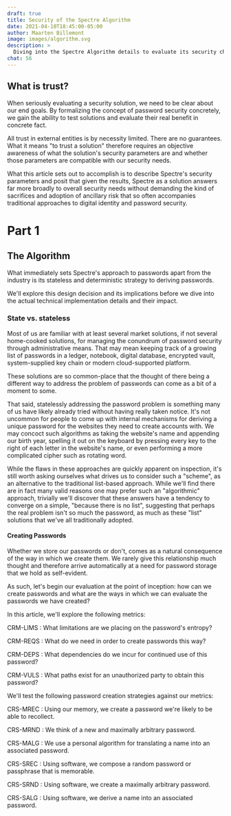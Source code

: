 ```yaml
---
draft: true
title: Security of the Spectre Algorithm
date: 2021-04-10T18:45:00-05:00
author: Maarten Billemont
image: images/algorithm.svg
description: >
  Diving into the Spectre Algorithm details to evaluate its security characteristics.
chat: 56
---
```



## What is trust?

When seriously evaluating a security solution, we need to be clear about our end
goals. By formalizing the concept of password security concretely, we gain the
ability to test solutions and evaluate their real benefit in concrete fact.

All trust in external entities is by necessity limited. There are no guarantees.
What it means "to trust a solution" therefore requires an objective awareness
of what the solution's security parameters are and whether those parameters are
compatible with our security needs.

What this article sets out to accomplish is to describe Spectre's security
parameters and posit that given the results, Spectre as a solution answers far
more broadly to overall security needs without demanding the kind of sacrifices
and adoption of ancillary risk that so often accompanies traditional approaches
to digital identity and password security.

# Part 1
## The Algorithm

What immediately sets Spectre's approach to passwords apart from the industry is
its stateless and deterministic strategy to deriving passwords.

We'll explore this design decision and its implications before we dive into the
actual technical implementation details and their impact.

### State vs. stateless

Most of us are familiar with at least several market solutions, if not several
home-cooked solutions, for managing the conundrum of password security through
administrative means. That may mean keeping track of a growing list of passwords
in a ledger, notebook, digital database, encrypted vault, system-supplied key chain
or modern cloud-supported platform.

These solutions are so common-place that the thought of there being a different
way to address the problem of passwords can come as a bit of a moment to some.

That said, statelessly addressing the password problem is something many of us
have likely already tried without having really taken notice. It's not uncommon
for people to come up with internal mechanisms for deriving a unique password
for the websites they need to create accounts with. We may concoct such algorithms
as taking the website's name and appending our birth year, spelling it out on the
keyboard by pressing every key to the right of each letter in the website's name,
or even performing a more complicated cipher such as rotating word.

While the flaws in these approaches are quickly apparent on inspection, it's
still worth asking ourselves what drives us to consider such a "scheme", as an
alternative to the traditional list-based approach. While we'll find there are
in fact many valid reasons one may prefer such an "algorithmic" approach,
trivially we'll discover that these answers have a tendency to converge on
a simple, "because there is no list", suggesting that perhaps the real problem
isn't so much the password, as much as these "list" solutions that we've all
traditionally adopted.

#### Creating Passwords

Whether we store our passwords or don't, comes as a natural consequence of the
way in which we create them. We rarely give this relationship much thought and
therefore arrive automatically at a need for password storage that we hold as
self-evident.

As such, let's begin our evaluation at the point of inception: how can we create
passwords and what are the ways in which we can evaluate the passwords we have
created?

In this article, we'll explore the following metrics:

CRM-LIMS
: What limitations are we placing on the password's entropy?

CRM-REQS
: What do we need in order to create passwords this way?

CRM-DEPS
: What dependencies do we incur for continued use of this password?

CRM-VULS
: What paths exist for an unauthorized party to obtain this password?

We'll test the following password creation strategies against our metrics:

CRS-MREC
: Using our memory, we create a password we're likely to be able to recollect.

CRS-MRND
: We think of a new and maximally arbitrary password.

CRS-MALG
: We use a personal algorithm for translating a name into an associated password.

CRS-SREC
: Using software, we compose a random password or passphrase that is memorable.

CRS-SRND
: Using software, we create a maximally arbitrary password.

CRS-SALG
: Using software, we derive a name into an associated password.

